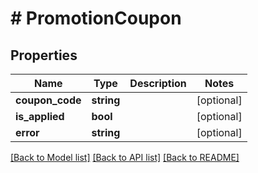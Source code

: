 # # PromotionCoupon

## Properties

Name | Type | Description | Notes
------------ | ------------- | ------------- | -------------
**coupon_code** | **string** |  | [optional]
**is_applied** | **bool** |  | [optional]
**error** | **string** |  | [optional]

[[Back to Model list]](../../README.md#models) [[Back to API list]](../../README.md#endpoints) [[Back to README]](../../README.md)
